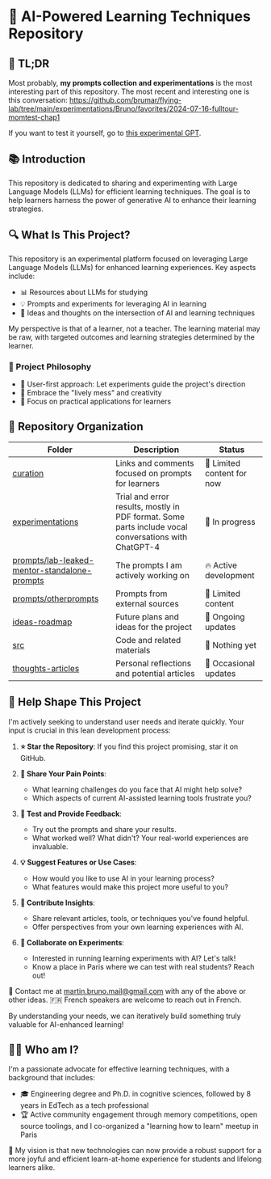 # 🧠 AI-Powered Learning Techniques Repository

## 🚀 TL;DR

Most probably, **my prompts collection and experimentations** is the most interesting part of this repository.
The most recent and interesting one is this conversation: https://github.com/brumar/flying-lab/tree/main/experimentations/Bruno/favorites/2024-07-16-fulltour-momtest-chap1

If you want to test it yourself, go to [this experimental GPT](https://chatgpt.com/g/g-aYNCLC9DO-lab-leaked-mentor).

## 📚 Introduction

This repository is dedicated to sharing and experimenting with Large Language Models (LLMs) for efficient learning techniques. The goal is to help learners harness the power of generative AI to enhance their learning strategies.

## 🔍 What Is This Project?

This repository is an experimental platform focused on leveraging Large Language Models (LLMs) for enhanced learning experiences.
Key aspects include: 

* 📊 Resources about LLMs for studying
* 💡 Prompts and experiments for leveraging AI in learning
* 🤔 Ideas and thoughts on the intersection of AI and learning techniques

My perspective is that of a learner, not a teacher. The learning material may be raw, with targeted outcomes and learning strategies determined by the learner.

### 🧭 Project Philosophy

* 👥 User-first approach: Let experiments guide the project's direction
* 🎨 Embrace the "lively mess" and creativity
* 🎯 Focus on practical applications for learners

## 📁 Repository Organization

| Folder | Description | Status |
|--------|-------------|--------|
| [curation](curation/) | Links and comments focused on prompts for learners | 🌱 Limited content for now |
| [experimentations](experimentations/) | Trial and error results, mostly in PDF format. Some parts include vocal conversations with ChatGPT-4 | 🔬 In progress |
| [prompts/lab-leaked-mentor-standalone-prompts](prompts/lab-leaked-mentor-standalone-prompts/) | The prompts I am actively working on | 🔥 Active development |
| [prompts/otherprompts](prompts/otherprompts/) | Prompts from external sources | 🌱 Limited content |
| [ideas-roadmap](ideas-roadmap/) | Future plans and ideas for the project | 🔄 Ongoing updates |
| [src](src/) | Code and related materials | 🚧 Nothing yet |
| [thoughts-articles](thoughts-articles/) | Personal reflections and potential articles | 📝 Occasional updates |

## 🤝 Help Shape This Project

I'm actively seeking to understand user needs and iterate quickly. Your input is crucial in this lean development process:

1. **⭐ Star the Repository**: If you find this project promising, star it on GitHub.

2. **🔧 Share Your Pain Points**: 
   - What learning challenges do you face that AI might help solve?
   - Which aspects of current AI-assisted learning tools frustrate you?

3. **🧪 Test and Provide Feedback**:
   - Try out the prompts and share your results.
   - What worked well? What didn't? Your real-world experiences are invaluable.

4. **💡 Suggest Features or Use Cases**:
   - How would you like to use AI in your learning process?
   - What features would make this project more useful to you?

5. **🧠 Contribute Insights**:
   - Share relevant articles, tools, or techniques you've found helpful.
   - Offer perspectives from your own learning experiences with AI.

6. **🤖 Collaborate on Experiments**:
   - Interested in running learning experiments with AI? Let's talk!
   - Know a place in Paris where we can test with real students? Reach out!

📧 Contact me at martin.bruno.mail@gmail.com with any of the above or other ideas. 
🇫🇷 French speakers are welcome to reach out in French.

By understanding your needs, we can iteratively build something truly valuable for AI-enhanced learning!

## 👨‍🔬 Who am I?

I'm a passionate advocate for effective learning techniques, with a background that includes:

- 🎓 Engineering degree and Ph.D. in cognitive sciences, followed by 8 years in EdTech as a tech professional
- 🏆 Active community engagement through memory competitions, open source toolings, and I co-organized a "learning how to learn" meetup in Paris

🔮 My vision is that new technologies can now provide a robust support for a more joyful and efficient learn-at-home experience for students and lifelong learners alike.
